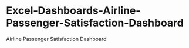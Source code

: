 # Excel-Dashboards-Airline-Passenger-Satisfaction-Dashboard
Airline Passenger Satisfaction Dashboard
